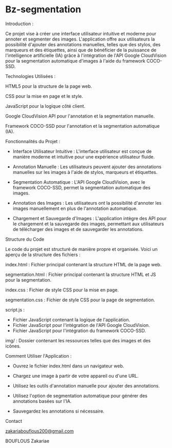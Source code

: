 # Bz-segmentation

Introduction :

Ce projet vise à créer une interface utilisateur intuitive et moderne pour annoter et segmenter des images. L'application offre aux utilisateurs la possibilité d'ajouter des annotations manuelles, telles que des stylos, des marqueurs et des étiquettes, ainsi que de bénéficier de la puissance de l'intelligence artificielle (IA) grâce à l'intégration de l'API Google CloudVision pour la segmentation automatique d'images à l'aide du framework COCO-SSD.

Technologies Utilisées :

HTML5 pour la structure de la page web.

CSS pour la mise en page et le style.

JavaScript pour la logique côté client.

Google CloudVision API pour l'annotation et la segmentation manuelle.

Framework COCO-SSD pour l'annotation et la segmentation automatique (IA).


Fonctionnalités du Projet :


- Interface Utilisateur Intuitive : L'interface utilisateur est conçue de manière moderne et intuitive pour une expérience utilisateur fluide.

- Annotation Manuelle : Les utilisateurs peuvent ajouter des annotations manuelles sur les images à l'aide de stylos, marqueurs et étiquettes.

- Segmentation Automatique : L'API Google CloudVision, avec le framework COCO-SSD, permet la segmentation automatique des images.

- Annotation des Images : Les utilisateurs ont la possibilité d'annoter les images manuellement en plus de l'annotation automatique.

- Chargement et Sauvegarde d'Images : L'application intègre des API pour le chargement et la sauvegarde des images, permettant aux utilisateurs de télécharger des images et de sauvegarder les annotations.
  
Structure du Code

Le code du projet est structuré de manière propre et organisée. Voici un aperçu de la structure des fichiers :

index.html : Fichier principal contenant la structure HTML de la page web.

segmentation.html : Fichier principal contenant la structure HTML et JS pour la segmentation.

index.css : Fichier de style CSS pour la mise en page.

segmentation.css : Fichier de style CSS pour la page de segmentation.

script.js : 
- Fichier JavaScript contenant la logique de l'application.
- Fichier JavaScript pour l'intégration de l'API Google CloudVision.
- Fichier JavaScript pour l'intégration du framework COCO-SSD.
     
img/ : Dossier contenant les ressources telles que des images et des icônes.

Comment Utiliser l'Application :

- Ouvrez le fichier index.html dans un navigateur web.

- Chargez une image à partir de votre appareil ou d'une URL.

- Utilisez les outils d'annotation manuelle pour ajouter des annotations.

- Utilisez l'option de segmentation automatique pour générer des annotations basées sur l'IA.

- Sauvegardez les annotations si nécessaire.

Contact

zakariabouflous200@gmail.com

BOUFLOUS Zakariae 

